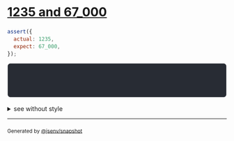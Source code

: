 # [1235 and 67_000](../../number.test.js#L65)

```js
assert({
  actual: 1235,
  expect: 67_000,
});
```

![img](throw.svg)

<details>
  <summary>see without style</summary>

```console
AssertionError: actual and expect are different

actual:  1_235
expect: 67_000
```

</details>

---

<sub>
  Generated by <a href="https://github.com/jsenv/core/tree/main/packages/independent/snapshot">@jsenv/snapshot</a>
</sub>